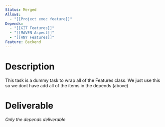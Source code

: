```yaml
---
Status: Merged
Allows:
  - "[[Project exec feature]]"
Depends:
  - "[[GIT Features]]"
  - "[[MAVEN Aspect]]"
  - "[[ANY Features]]"
Feature: Backend
---
```

# Description
This task is a dummy task to wrap all of the Features class.
We just use this so we dont have add all of the items in the depends (above)
# Deliverable
_Only the depends deliverable_